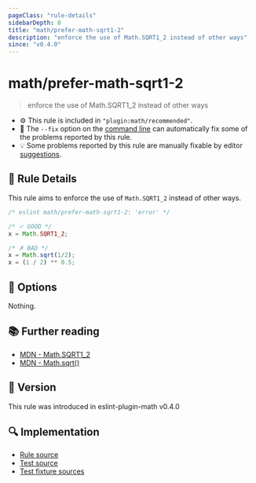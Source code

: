 ```yaml
---
pageClass: "rule-details"
sidebarDepth: 0
title: "math/prefer-math-sqrt1-2"
description: "enforce the use of Math.SQRT1_2 instead of other ways"
since: "v0.4.0"
---
```


# math/prefer-math-sqrt1-2

> enforce the use of Math.SQRT1_2 instead of other ways

- ⚙️ This rule is included in `"plugin:math/recommended"`.
- 🔧 The `--fix` option on the [command line](https://eslint.org/docs/user-guide/command-line-interface#fixing-problems) can automatically fix some of the problems reported by this rule.
- 💡 Some problems reported by this rule are manually fixable by editor [suggestions](https://eslint.org/docs/developer-guide/working-with-rules#providing-suggestions).

## 📖 Rule Details

This rule aims to enforce the use of `Math.SQRT1_2` instead of other ways.

<eslint-code-block fix>

<!-- eslint-skip -->

```js
/* eslint math/prefer-math-sqrt1-2: 'error' */

/* ✓ GOOD */
x = Math.SQRT1_2;

/* ✗ BAD */
x = Math.sqrt(1/2);
x = (1 / 2) ** 0.5;
```

</eslint-code-block>

## 🔧 Options

Nothing.

## 📚 Further reading

- [MDN - Math.SQRT1_2](https://developer.mozilla.org/en-US/docs/Web/JavaScript/Reference/Global_Objects/Math/SQRT1_2)
- [MDN - Math.sqrt()](https://developer.mozilla.org/en-US/docs/Web/JavaScript/Reference/Global_Objects/Math/sqrt)

## 🚀 Version

This rule was introduced in eslint-plugin-math v0.4.0

## 🔍 Implementation

- [Rule source](https://github.com/ota-meshi/eslint-plugin-math/blob/main/src/rules/prefer-math-sqrt1-2.ts)
- [Test source](https://github.com/ota-meshi/eslint-plugin-math/blob/main/tests/src/rules/prefer-math-sqrt1-2.ts)
- [Test fixture sources](https://github.com/ota-meshi/eslint-plugin-math/tree/main/tests/fixtures/rules/prefer-math-sqrt1-2)
